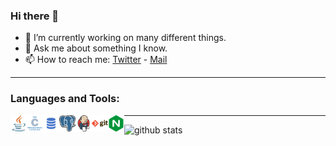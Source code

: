 ### Hi there 👋


- 🔭 I’m currently working on many different things.
- 💬 Ask me about something I know.
- 📫 How to reach me: [Twitter](https://twitter.com/clemens_space) - [Mail](mailto:mail@clemens-rumpfhuber.at)

<hr>

### Languages and Tools:

<img align="left" src="https://raw.githubusercontent.com/github/explore/master/topics/java/java.png" width="26px">
<img align="left" src="https://raw.githubusercontent.com/github/explore/master/topics/c/c.png" width="26px">
<img align="left" src="https://raw.githubusercontent.com/github/explore/master/topics/sql/sql.png" width="26px">
<img align="left" src="https://raw.githubusercontent.com/github/explore/master/topics/postgresql/postgresql.png" width="26px">
<img align="left" src="https://raw.githubusercontent.com/github/explore/master/topics/jenkins/jenkins.png" width="26px">
<img align="left" src="https://raw.githubusercontent.com/github/explore/master/topics/git/git.png" width="26px">
<img align="left" src="https://raw.githubusercontent.com/github/explore/master/topics/nginx/nginx.png" width="26px">

<hr>

![github stats](https://github-readme-stats.vercel.app/api?username=crumpfhuber&show_icons=true&theme=vue-dark&include_all_commits=true&count_private=true)
